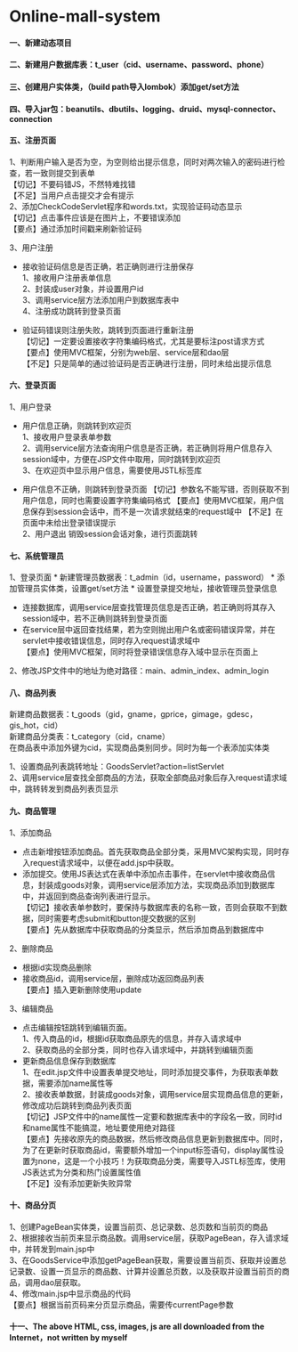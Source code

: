 # Online-mall-system
#### 一、新建动态项目
#### 二、新建用户数据库表：t_user（cid、username、password、phone） 
#### 三、创建用户实体类，（build path导入lombok）添加get/set方法
#### 四、导入jar包：beanutils、dbutils、logging、druid、mysql-connector、connection
 
#### 五、注册页面
1、判断用户输入是否为空，为空则给出提示信息，同时对两次输入的密码进行检查，若一致则提交到表单  
【切记】不要码错JS，不然特难找错  
【不足】当用户点击提交才会有提示  
2、添加CheckCodeServlet程序和words.txt，实现验证码动态显示  
【切记】点击事件应该是在图片上，不要错误添加  
【要点】通过添加时间戳来刷新验证码  
 
3、用户注册  
 
- 接收验证码信息是否正确，若正确则进行注册保存  
1、接收用户注册表单信息  
2、封装成user对象，并设置用户id  
3、调用service层方法添加用户到数据库表中  
4、注册成功跳转到登录页面  
 
- 验证码错误则注册失败，跳转到页面进行重新注册  
【切记】一定要设置接收字符集编码格式，尤其是要标注post请求方式  
【要点】使用MVC框架，分别为web层、service层和dao层  
【不足】只是简单的通过验证码是否正确进行注册，同时未给出提示信息  

#### 六、登录页面
1、用户登录  
 - 用户信息正确，则跳转到欢迎页  
   1、接收用户登录表单参数  
   2、调用service层方法查询用户信息是否正确，若正确则将用户信息存入session域中，方便在JSP文件中取用，同时跳转到欢迎页  
   3、在欢迎页中显示用户信息，需要使用JSTL标签库
 
 
 - 用户信息不正确，则跳转到登录页面
	 【切记】参数名不能写错，否则获取不到用户信息，同时也需要设置字符集编码格式
	 【要点】使用MVC框架，用户信息保存到session会话中，而不是一次请求就结束的request域中
	 【不足】在页面中未给出登录错误提示  
2、用户退出
	销毁session会话对象，进行页面跳转
 
#### 七、系统管理员
1、登录页面
	 * 新建管理员数据表：t_admin（id，username，password）
	 * 添加管理员实体类，设置get/set方法
	 * 设置登录提交地址，接收管理员登录信息
   * 连接数据库，调用service层查找管理员信息是否正确，若正确则将其存入session域中，若不正确则跳转到登录页面
   * 在service层中返回查找结果，若为空则抛出用户名或密码错误异常，并在servlet中接收错误信息，同时存入request请求域中  
【要点】使用MVC框架，同时将登录错误信息存入域中显示在页面上  
 
 
2、修改JSP文件中的地址为绝对路径：main、admin_index、admin_login  
 
 
 
#### 八、商品列表
新建商品数据表：t_goods（gid，gname，gprice，gimage，gdesc，gis_hot，cid）  
新建商品分类表：t_category（cid，cname）  
在商品表中添加外键为cid，实现商品类别同步。同时为每一个表添加实体类  
 
1、设置商品列表跳转地址：GoodsServlet?action=listServlet  
 2、调用service层查找全部商品的方法，获取全部商品对象后存入request请求域中，跳转转发到商品列表页显示  
 
 
#### 九、商品管理
1、添加商品  
* 点击新增按钮添加商品。首先获取商品全部分类，采用MVC架构实现，同时存入request请求域中，以便在add.jsp中获取。    
* 添加提交。使用JS表达式在表单中添加点击事件，在servlet中接收商品信息，封装成goods对象，调用service层添加方法，实现商品添加到数据库中，并返回到商品查询列表进行显示。    
【切记】接收表单参数时，要保持与数据库表的名称一致，否则会获取不到数据，同时需要考虑submit和button提交数据的区别  
【要点】先从数据库中获取商品的分类显示，然后添加商品到数据库中  
 
 
 
2、删除商品  
* 根据id实现商品删除  
* 接收商品id，调用service层，删除成功返回商品列表  
【要点】插入更新删除使用update  
 
 
3、编辑商品  
* 点击编辑按钮跳转到编辑页面。   
1、传入商品的id，根据id获取商品原先的信息，并存入请求域中    
2、获取商品的全部分类，同时也存入请求域中，并跳转到编辑页面   
* 更新商品信息保存到数据库    
1、在edit.jsp文件中设置表单提交地址，同时添加提交事件，为获取表单数据，需要添加name属性等    
2、接收表单数据，封装成goods对象，调用service层实现商品信息的更新，修改成功后跳转到商品列表页面  
【切记】JSP文件中的name属性一定要和数据库表中的字段名一致，同时id和name属性不能搞混，地址要使用绝对路径      
【要点】先接收原先的商品数据，然后修改商品信息更新到数据库中。同时，为了在更新时获取商品id，需要额外增加一个input标签语句，display属性设置为none，这是一个小技巧！为获取商品分类，需要导入JSTL标签库，使用JS表达式为分类和热门设置属性值  
【不足】没有添加更新失败异常  
 
 
 
 
 

#### 十、商品分页  
1、创建PageBean实体类，设置当前页、总记录数、总页数和当前页的商品  
2、根据接收当前页来显示商品数。调用service层，获取PageBean，存入请求域中，并转发到main.jsp中  
3、在GoodsService中添加getPageBean获取，需要设置当前页、获取并设置总记录数、设置一页显示的商品数、计算并设置总页数，以及获取并设置当前页的商品，调用dao层获取。  
4、修改main.jsp中显示商品的代码  
【要点】根据当前页码来分页显示商品，需要传currentPage参数
 
 
 
 

 

#### 十一、The above HTML, css, images, js are all downloaded from the Internet，not written by myself
